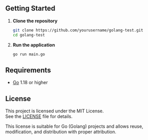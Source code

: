 ## Getting Started

1. **Clone the repository**
    ```bash
    git clone https://github.com/yourusername/golang-test.git
    cd golang-test
    ```

2. **Run the application**
    ```bash
    go run main.go
    ```

## Requirements

- [Go](https://golang.org/dl/) 1.18 or higher


## License

This project is licensed under the MIT License.  
See the [LICENSE](LICENSE) file for details.

This license is suitable for Go (Golang) projects and allows reuse, modification, and distribution with proper attribution.
